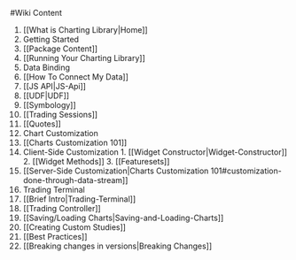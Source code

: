 #Wiki Content

1. [[What is Charting Library|Home]]
2. Getting Started
  1. [[Package Content]]
  2. [[Running Your Charting Library]]
3. Data Binding
  1. [[How To Connect My Data]]
  2. [[JS API|JS-Api]]
  3. [[UDF|UDF]]
  4. [[Symbology]]
  5. [[Trading Sessions]]
  6. [[Quotes]]
4. Chart Customization
  1. [[Charts Customization 101]]
  2. Client-Side Customization
    1. [[Widget Constructor|Widget-Constructor]]
    2. [[Widget Methods]]
    3. [[Featuresets]]
  3. [[Server-Side Customization|Charts Customization 101#customization-done-through-data-stream]]
5. Trading Terminal
  1. [[Brief Intro|Trading-Terminal]]
  2. [[Trading Controller]]
6. [[Saving/Loading Charts|Saving-and-Loading-Charts]]
7. [[Creating Custom Studies]]
8. [[Best Practices]]
9. [[Breaking changes in versions|Breaking Changes]]